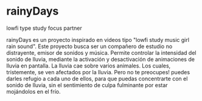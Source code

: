 # rainyDays
lowfi type study focus partner


rainyDays es un proyecto inspirado en videos tipo "lowfi study music girl rain sound". Este proyecto busca ser un compañero de estudio no distrayente, emisor de sonidos y música. Permite controlar la intensidad del sonido de lluvia, mediante la activación y desactivación de animaciones de lluvia en pantalla. La lluvia cae sobre varios animales. Los cuales, tristemente, se ven afectados por la lluvia. Pero no te preocupes! puedes darles refugio a cada uno de ellos, para que puedas concentrarte con el sonido de lluvia, sin el sentimiento de culpa fulminante por estar mojándolos en el frío. 
